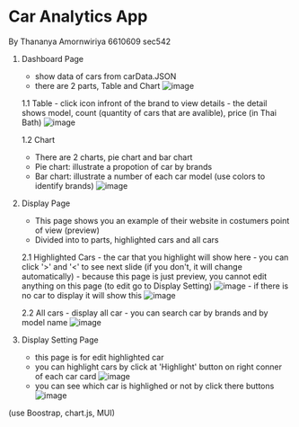 # Car Analytics App
By Thananya Amornwiriya 6610609 sec542

1. Dashboard Page
   - show data of cars from carData.JSON
   - there are 2 parts, Table and Chart
  ![image](https://github.com/user-attachments/assets/e0aa9356-f62b-419f-8ce5-8a7b01279c50)

   1.1 Table
       - click icon infront of the brand to view details
       - the detail shows model, count (quantity of cars that are avalible), price (in Thai Bath)
    ![image](https://github.com/user-attachments/assets/f2b81c8f-478f-45bb-8700-c49dc7348aab)

   1.2 Chart
      - There are 2 charts, pie chart and bar chart
      - Pie chart: illustrate a propotion of car by brands
      - Bar chart: illustrate a number of each car model (use colors to identify brands)
    ![image](https://github.com/user-attachments/assets/01fff79a-8755-405a-bad0-c4bf511ee873)

2. Display Page
   - This page shows you an example of their website in costumers point of view (preview)
   - Divided into to parts, highlighted cars and all cars

   2.1 Highlighted Cars
        - the car that you highlight will show here
        - you can click '>' and '<' to see next slide (if you don't, it will change automatically)
        - because this page is just preview, you cannot edit anything on this page (to edit go to Display Setting)
    ![image](https://github.com/user-attachments/assets/a3649674-4d61-4dae-91e2-5f1b9f402a17)
        - if there is no car to display it will show this
    ![image](https://github.com/user-attachments/assets/2b90d2d1-3351-4e96-9919-a5084866ac7f)

   2.2  All cars
        - display all car
        - you can search car by brands and by model name
    ![image](https://github.com/user-attachments/assets/7439bdf2-6b8d-4805-9216-34c517b6c62d)

3. Display Setting Page
   - this page is for edit highlighted car
   - you can highlight cars by click at 'Highlight' button on right conner of each car card
  ![image](https://github.com/user-attachments/assets/377c15c0-3fbb-4911-bbe7-2904170864cc)
   - you can see which car is highlighed or not by click there buttons
  ![image](https://github.com/user-attachments/assets/6d2c2fac-9125-420b-8de0-35a8aa93452b)

(use Boostrap, chart.js, MUI)
